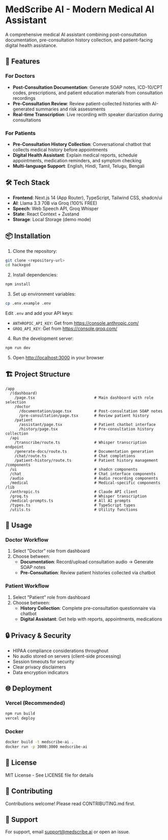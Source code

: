 # MedScribe AI - Modern Medical AI Assistant

A comprehensive medical AI assistant combining post-consultation documentation, pre-consultation history collection, and patient-facing digital health assistance.

## 🚀 Features

### For Doctors
- **Post-Consultation Documentation**: Generate SOAP notes, ICD-10/CPT codes, prescriptions, and patient education materials from consultation recordings
- **Pre-Consultation Review**: Review patient-collected histories with AI-generated summaries and risk assessments
- **Real-time Transcription**: Live recording with speaker diarization during consultations

### For Patients
- **Pre-Consultation History Collection**: Conversational chatbot that collects medical history before appointments
- **Digital Health Assistant**: Explain medical reports, schedule appointments, medication reminders, and symptom checking
- **Multi-language Support**: English, Hindi, Tamil, Telugu, Bengali

## 🛠️ Tech Stack

- **Frontend**: Next.js 14 (App Router), TypeScript, Tailwind CSS, shadcn/ui
- **AI**: Llama 3.3 70B via Groq (100% FREE)
- **Speech**: Web Speech API, Groq Whisper
- **State**: React Context + Zustand
- **Storage**: Local Storage (demo mode)

## 📦 Installation

1. Clone the repository:
```bash
git clone <repository-url>
cd hackxgod
```

2. Install dependencies:
```bash
npm install
```

3. Set up environment variables:
```bash
cp .env.example .env
```

Edit `.env` and add your API keys:
- `ANTHROPIC_API_KEY`: Get from https://console.anthropic.com/
- `GROQ_API_KEY`: Get from https://console.groq.com/

4. Run the development server:
```bash
npm run dev
```

5. Open [http://localhost:3000](http://localhost:3000) in your browser

## 🏗️ Project Structure

```
/app
  /(dashboard)
    /page.tsx                          # Main dashboard with role selection
    /doctor
      /documentation/page.tsx          # Post-consultation SOAP notes
      /pre-consultation/page.tsx       # Review patient history
    /patient
      /assistant/page.tsx              # Patient chatbot interface
      /history/page.tsx                # Pre-consultation history collection
  /api
    /transcribe/route.ts               # Whisper transcription endpoint
    /generate-docs/route.ts            # Documentation generation
    /chat/route.ts                     # Chat completions
    /patient-history/route.ts          # Patient history management
/components
  /ui                                  # shadcn components
  /chat                                # Chat interface components
  /audio                               # Audio recording components
  /medical                             # Medical-specific components
/lib
  /anthropic.ts                        # Claude API client
  /groq.ts                             # Whisper transcription
  /medical-prompts.ts                  # All AI prompts
  /types.ts                            # TypeScript types
  /utils.ts                            # Utility functions
```

## 🎯 Usage

### Doctor Workflow
1. Select "Doctor" role from dashboard
2. Choose between:
   - **Documentation**: Record/upload consultation audio → Generate SOAP notes
   - **Pre-Consultation**: Review patient histories collected via chatbot

### Patient Workflow
1. Select "Patient" role from dashboard
2. Choose between:
   - **History Collection**: Complete pre-consultation questionnaire via chatbot
   - **Digital Assistant**: Get help with reports, appointments, medications

## 🔒 Privacy & Security

- HIPAA compliance considerations throughout
- No audio stored on servers (client-side processing)
- Session timeouts for security
- Clear privacy disclaimers
- Data encryption indicators

## 🌐 Deployment

### Vercel (Recommended)
```bash
npm run build
vercel deploy
```

### Docker
```bash
docker build -t medscribe-ai .
docker run -p 3000:3000 medscribe-ai
```

## 📝 License

MIT License - See LICENSE file for details

## 🤝 Contributing

Contributions welcome! Please read CONTRIBUTING.md first.

## 📧 Support

For support, email support@medscribe.ai or open an issue.
